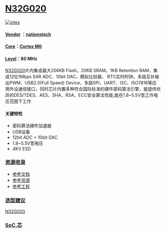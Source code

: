 ﻿# [N32G020](https://github.com/SoCXin/N32G020)

[![sites](http://182.61.61.133/link/resources/SoC.png)](http://www.SoC.Xin)

#### [Vendor](https://github.com/SoCXin/Vendor) ：[nationstech](https://www.nationstech.com/)
#### [Core](https://github.com/SoCXin/Cortex)：[Cortex M0](https://github.com/SoCXin/CM0)
#### [Level](https://github.com/SoCXin/Level)：80 MHz

[N32G020](https://github.com/SoCXin/N32G020)片内集成最大256KB Flash，20KB SRAM，1KB Retention RAM，集成12位1Mbps SAR ADC、10bit DAC、模拟比较器、
RTC实时时钟，多路互补输出PWM、USB2.0(Full Speed) Device、多路SPI、UART、I2C、ISO7816等应用外设通信接口，同时芯片内置多种符合国际标准的硬件密码算法引擎，能提供优异的DES/TDES、AES、SHA、RSA、ECC安全算法性能,能在1.8~5.5V宽工作电压范围下工作

<!-- [![sites](docs/N32G020.png)](https://www.nationstech.com/N32G020/) -->

#### 关键特性

* 密码算法硬件加速器
* USB设备
* 12bit ADC + 10bit DAC
* 1.8~5.5V宽电压
* 4KV ESD

### [资源收录](https://github.com/SoCXin)

* [参考文档](docs/)
* [参考资源](src/)
* [参考工程](project/)

### [选型建议](https://github.com/SoCXin)

[N32G020](https://github.com/SoCXin/N32G020)

###  [SoC.芯](http://www.SoC.Xin)
